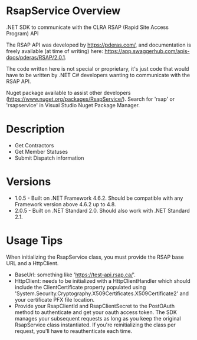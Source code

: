 # RsapService Overview
.NET SDK to communicate with the CLRA RSAP (Rapid Site Access Program) API

The RSAP API was developed by https://pderas.com/, and documentation is freely available (at time of writing) here: https://app.swaggerhub.com/apis-docs/pderas/RSAP/2.0.1.

The code written here is not special or proprietary, it's just code that would have to be written by .NET C# developers wanting to communicate with the RSAP API.

Nuget package available to assist other developers (https://www.nuget.org/packages/RsapService/).  Search for 'rsap' or 'rsapservice' in Visual Studio Nuget Package Manager.

# Description
- Get Contractors
- Get Member Statuses
- Submit Dispatch information

# Versions
- 1.0.5 - Built on .NET Framework 4.6.2. Should be compatible with any Framework version above 4.6.2 up to 4.8.
- 2.0.5 - Built on .NET Standard 2.0. Should also work with .NET Standard 2.1.

# Usage Tips
When initializing the RsapService class, you must provide the RSAP base URL and a HttpClient.
- BaseUrl: something like 'https://test-api.rsap.ca/'.
- HttpClient: needs to be initialized with a HttpClientHandler which should include the ClientCertificate property populated using 'System.Security.Cryptography.X509Certificates.X509Certificate2' and your certificate PFX file location.
- Provide your RsapClientId and RsapClientSecret to the PostOAuth method to authenticate and get your oauth access token. The SDK manages your subsequent requests as long as you keep the original RsapService class instantiated. If you're reinitializing the class per request, you'll have to reauthenticate each time.
